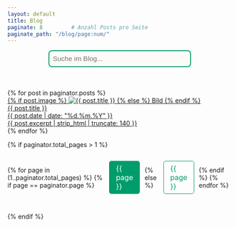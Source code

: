 ```yaml
---
layout: default
title: Blog
paginate: 8         # Anzahl Posts pro Seite
paginate_path: "/blog/page:num/"
---
```


<!-- Suchfeld -->
<div id="searchbox-container">
  <input id="searchbox" type="text" placeholder="Suche im Blog...">
</div>
<div id="searchinfo"></div>
<div id="searchresults"></div>

<!-- Standard-Post-Liste für den ersten Besuch (mit Pagination) -->
<div id="all-posts" class="blog-grid blog-grid-single">
  {% for post in paginator.posts %}
    <a class="blog-card" href="{{ post.url | relative_url }}">
      <div class="card-img">
        {% if post.image %}
          <img src="{{ post.image }}" alt="{{ post.title }}" loading="lazy">
        {% else %}
          Bild
        {% endif %}
      </div>
      <div class="card-content">
        <div class="card-title">{{ post.title }}</div>
        <time class="card-date" datetime="{{ post.date | date_to_xmlschema }}">
          {{ post.date | date: "%d.%m.%Y" }}
        </time>
        <div class="card-desc">{{ post.excerpt | strip_html | truncate: 140 }}</div>
      </div>
    </a>
  {% endfor %}
</div>

<!-- Pagination Navigation -->
{% if paginator.total_pages > 1 %}
  <div class="pagination">
    {% for page in (1..paginator.total_pages) %}
      {% if page == paginator.page %}
        <span class="page-number active">{{ page }}</span>
      {% else %}
        <a class="page-number" href="{{ paginator.paginate_path | replace: ':num', page }}">{{ page }}</a>
      {% endif %}
    {% endfor %}
  </div>
{% endif %}

<script>
document.addEventListener('DOMContentLoaded', function() {
    let posts = [];
    fetch('{{ "/search.json" | relative_url }}')
      .then(response => response.json())
      .then(function(json){
        posts = json;
      });

    const searchbox = document.getElementById('searchbox');
    const searchresults = document.getElementById('searchresults');
    const searchinfo = document.getElementById('searchinfo');
    const allposts = document.getElementById('all-posts');
    const pagination = document.querySelector('.pagination');

    searchbox.addEventListener('input', function(e) {
      let query = e.target.value.trim();
      let out = '';
      let info = '';
      if (query.length < 3) {
        searchresults.innerHTML = '';
        searchinfo.innerHTML = '';
        allposts.style.display = '';
        if (pagination) pagination.style.display = '';
        return;
      }

      // Suche im Inhalt und Titel (ohne Groß-/Kleinschreibung)
      let results = posts.filter(post =>
        post.content.toLowerCase().includes(query.toLowerCase()) ||
        post.title.toLowerCase().includes(query.toLowerCase())
      );

      if (results.length) {
        info = `<div class="search-info">${results.length} Treffer gefunden</div>`;
        out = results.map(post => {
          // Datum im deutschen Format, wenn vorhanden
          let date = '';
          if (post.date) {
            const d = new Date(post.date);
            date = d.toLocaleDateString('de-DE', { day: '2-digit', month: '2-digit', year: 'numeric' });
          }
          // Fundstellen hervorheben (fett + rot)
          let re = new RegExp('('+query.replace(/[.*+?^${}()|[\]\\]/g, '\\$&')+')','gi');
          let title = post.title.replace(re, '<b style="color:#AA0600;font-weight:bold;">$1</b>');

          let snippet = post.content;
          let idx = snippet.toLowerCase().indexOf(query.toLowerCase());
          if (idx > -1) {
            snippet = snippet.substring(Math.max(0, idx-60), idx+80);
          } else {
            snippet = snippet.substring(0, 140);
          }
          let excerpt = snippet.replace(re, '<b style="color:#AA0600;font-weight:bold;">$1</b>');

          return `<div class="search-card">
            <a href="${post.url}" class="search-title">${title}</a>
            <div class="search-date">${date}</div>
            <div class="search-snippet">${excerpt}...</div>
          </div>`;
        }).join('');
      } else {
        info = `<div class="search-info notfound">Keine Treffer gefunden.</div>`;
        out = '';
      }

      allposts.style.display = 'none';
      if (pagination) pagination.style.display = 'none';
      searchinfo.innerHTML = info;
      searchresults.innerHTML = out;
    });
});
</script>

<style>
/* --- Suchfeld --- */
#searchbox-container {
  display: flex;
  flex-direction: column;
  align-items: center;
  margin-top: 0.3em;
  margin-bottom: 1em;
}
#searchbox {
  width: 320px;
  max-width: 90vw;
  padding: 0.5em;
  font-size: 1.1em;
  margin-bottom: 0.2em;
  border: 2px solid #009C6C;
  border-radius: 8px;
  outline: none;
  background: #FCFBF7;
  transition: border-color 0.2s;
}
#searchbox:focus {
  border-color: #AA0600;
}

/* --- Trefferanzahl --- */
#searchinfo {
  display: flex;
  flex-direction: column;
  align-items: center;
  min-height: 2em;
  margin-bottom: 0.3em;
}
.search-info {
  color: #009C6C;
  font-size: 1em;
  text-align: center;
  margin-bottom: 1.2em;
}
.search-info.notfound {
  color: #AA0600;
}

/* --- Suchergebnisse --- */
#searchresults {
  max-width: 600px;
  margin-left: auto;
  margin-right: auto;
}
.search-card {
  margin-bottom: 2em;
}
.search-title {
  display: block;
  font-size: 1.2em;
  font-weight: bold;
  color: #009C6C;
  text-decoration: none;
  margin-bottom: 0.2em;
  margin-top: 0.3em;
}
.search-date {
  font-size: 1em;
  color: #8a8a8a;
  margin-bottom: 0.2em;
  margin-top: 0.2em;
}
.search-snippet {
  font-size: 1.04em;
  color: #222;
}

/* --- Pagination --- */
.pagination {
  display: flex;
  justify-content: center;
  align-items: center;
  margin: 2em 0 3em 0;
  gap: 0.6em;
}
.page-number {
  display: inline-block;
  padding: 0.38em 0.9em;
  margin: 0 0.12em;
  font-size: 1.15em;
  border-radius: 5px;
  color: #009C6C;
  text-decoration: none;
  background: transparent;
  border: 1px solid #009C6C;
  transition: background 0.18s, color 0.18s;
}
.page-number.active,
.page-number:hover {
  color: #fff;
  background: #009C6C;
  border: 1px solid #009C6C;
}
</style>
